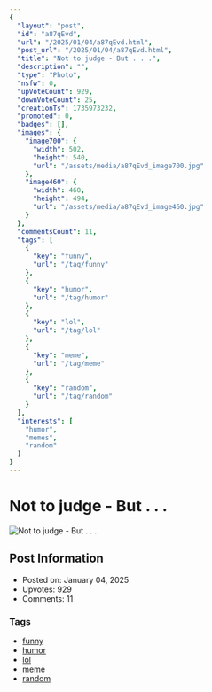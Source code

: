 ```yaml
---
{
  "layout": "post",
  "id": "a87qEvd",
  "url": "/2025/01/04/a87qEvd.html",
  "post_url": "/2025/01/04/a87qEvd.html",
  "title": "Not to judge - But . . .",
  "description": "",
  "type": "Photo",
  "nsfw": 0,
  "upVoteCount": 929,
  "downVoteCount": 25,
  "creationTs": 1735973232,
  "promoted": 0,
  "badges": [],
  "images": {
    "image700": {
      "width": 502,
      "height": 540,
      "url": "/assets/media/a87qEvd_image700.jpg"
    },
    "image460": {
      "width": 460,
      "height": 494,
      "url": "/assets/media/a87qEvd_image460.jpg"
    }
  },
  "commentsCount": 11,
  "tags": [
    {
      "key": "funny",
      "url": "/tag/funny"
    },
    {
      "key": "humor",
      "url": "/tag/humor"
    },
    {
      "key": "lol",
      "url": "/tag/lol"
    },
    {
      "key": "meme",
      "url": "/tag/meme"
    },
    {
      "key": "random",
      "url": "/tag/random"
    }
  ],
  "interests": [
    "humor",
    "memes",
    "random"
  ]
}
---
```


# Not to judge - But . . .

![Not to judge - But . . .](/assets/media/a87qEvd_image700.jpg)

## Post Information

- Posted on: January 04, 2025
- Upvotes: 929
- Comments: 11

### Tags

- [funny](/tag/funny)
- [humor](/tag/humor)
- [lol](/tag/lol)
- [meme](/tag/meme)
- [random](/tag/random)
